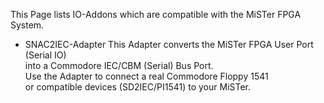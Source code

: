 This Page lists IO-Addons which are compatible with the MiSTer FPGA System.  
  
* SNAC2IEC-Adapter
  This Adapter converts the MiSTer FPGA User Port (Serial IO)  
  into a Commodore IEC/CBM (Serial) Bus Port.  
  Use the Adapter to connect a real Commodore Floppy 1541  
  or compatible devices (SD2IEC/PI1541) to your MiSTer.